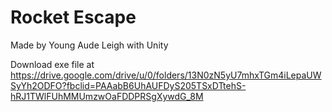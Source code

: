 # Rocket Escape

Made by Young Aude Leigh with Unity

Download exe file at https://drive.google.com/drive/u/0/folders/13N0zN5yU7mhxTGm4iLepaUWSyYh2ODFO?fbclid=PAAabB6UhAUFDyS205TSxDTtehS-hRJ1TWlFUhMMUmzwOaFDDPRSgXywdG_8M

